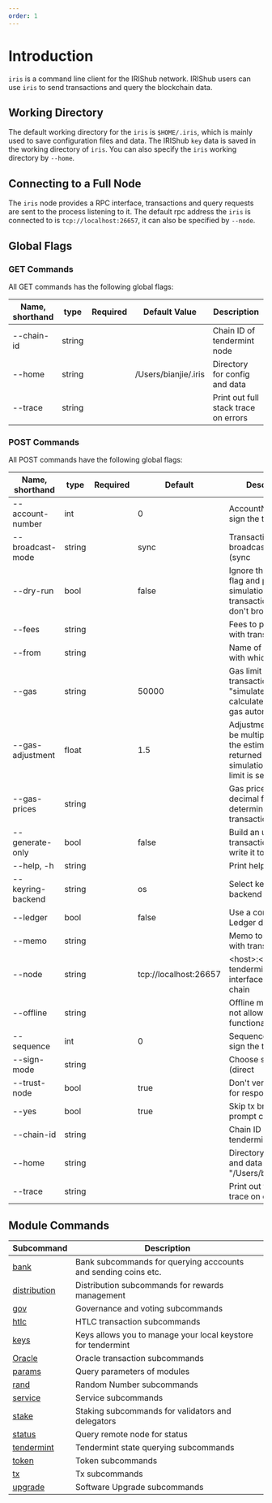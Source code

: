 ```yaml
---
order: 1
---
```


# Introduction

`iris` is a command line client for the IRIShub network. IRIShub users can use `iris` to send transactions and query the blockchain data.

## Working Directory

The default working directory for the `iris` is `$HOME/.iris`, which is mainly used to save configuration files and data. The IRIShub `key` data is saved in the working directory of `iris`. You can also specify the `iris`  working directory by `--home`.

## Connecting to a Full Node

The `iris` node provides a RPC interface, transactions and query requests are sent to the process listening to it. The default rpc address the `iris` is connected to is `tcp://localhost:26657`, it can also be specified by `--node`.


## Global Flags

### GET Commands

All GET commands has the following global flags:

| Name, shorthand | type   | Required | Default Value         | Description                                                   |
| --------------- | ----   | -------- | --------------------- | ------------------------------------------------------------- |
| --chain-id      | string |          |                       | Chain ID of tendermint node                                   |
| --home          | string |          | /Users/bianjie/.iris  | Directory for config and data                                 |
| --trace         | string |          |                       | Print out full stack trace on errors                          |                                            |

### POST Commands

All POST commands have the following global flags:

| Name, shorthand  | type   | Required | Default               | Description                                                                                                    |
| -----------------| -----  | -------- | --------------------- | -------------------------------------------------------------------------------------------------------------- |
| --account-number | int    |          | 0                     | AccountNumber to sign the tx                                                                                   |
| --broadcast-mode | string |          | sync                  | Transaction broadcasting mode (sync|async|block)                                                               |
| --dry-run        | bool   |          | false                 | Ignore the --gas flag and perform a simulation of a transaction, but don't broadcast it                        |
| --fees           | string |          |                       | Fees to pay along with transaction                                                                             |
| --from           | string |          |                       | Name of private key with which to sign                                                                         |
| --gas            | string |          | 50000                 | Gas limit to set per-transaction; set to "simulate" to calculate required gas automatically                    |
| --gas-adjustment | float  |          | 1.5                   | Adjustment factor to be multiplied against the estimate returned by the tx simulation; if the gas limit is set |
| --gas-prices     | string |          |                       | Gas prices in decimal format to determine the transaction fee                                                  |
| --generate-only  | bool   |          | false                 | Build an unsigned transaction and write it to STDOUT                                                           |
| --help, -h       | string |          |                       | Print help message                                                                                             |
| --keyring-backend| string |          | os                    | Select keyring's backend                                                                                       |
| --ledger         | bool   |          | false                 | Use a connected Ledger device                                                                                  |
| --memo           | string |          |                       | Memo to send along with transaction                                                                            |
| --node           | string |          | tcp://localhost:26657 | \<host>:\<port> to tendermint rpc interface for this chain                                                     |
| --offline        | string |          |                       | Offline mode (does not allow any online functionality)                                                         |
| --sequence       | int    |          | 0                     | Sequence number to sign the tx                                                                                 |
| --sign-mode      | string |          |                       |  Choose sign mode (direct|amino-json), this is an advanced feature                                             |
| --trust-node     | bool   |          | true                  | Don't verify proofs for responses                                                                              |
| --yes            | bool   |          | true                  | Skip tx broadcasting prompt confirmation                                                                       |
| --chain-id       | string |          |                       | Chain ID of tendermint node                                                                                    |
| --home           | string |          |                       | Directory for config and data (default "/Users/bianjie/.iris")                                                 |
| --trace          | string |          |                       | Print out full stack trace on errors                                                                           |

## Module Commands

| **Subcommand**                           | **Description**                                              |
| ---------------------------------------- | ------------------------------------------------------------ |
| [bank](./bank.md)                 | Bank subcommands for querying acccounts and sending coins etc.|
| [distribution](./distribution.md) | Distribution subcommands for rewards management              |
| [gov](./gov.md)                   | Governance and voting subcommands                            |
| [htlc](./htlc.md)                 | HTLC transaction subcommands                            |    
| [keys](./keys.md)                 | Keys allows you to manage your local keystore for tendermint |
| [Oracle](./oracle.md)             | Oracle transaction subcommands                               |
| [params](./params.md)             | Query parameters of modules                                  |
| [rand](./rand.md)                 | Random Number subcommands                                    |
| [service](./service.md)           | Service subcommands                                          |
| [stake](cli-client/staking.md)               | Staking subcommands for validators and delegators            |
| [status](./status.md)             | Query remote node for status                                 |
| [tendermint](./tendermint.md)     | Tendermint state querying subcommands                        |
| [token](./token.md)               | Token subcommands                                            |
| [tx](./tx.md)                     | Tx subcommands                                               |
| [upgrade](./upgrade.md)           | Software Upgrade subcommands                                 |
